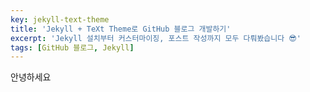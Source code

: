 ```yaml
---
key: jekyll-text-theme
title: 'Jekyll + TeXt Theme로 GitHub 블로그 개발하기'
excerpt: 'Jekyll 설치부터 커스터마이징, 포스트 작성까지 모두 다뤄봤습니다 😎'
tags: [GitHub 블로그, Jekyll]
---
```




안녕하세요

